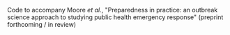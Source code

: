 Code to accompany Moore _et al._, "Preparedness in practice: an outbreak science approach to studying public health emergency response" (preprint forthcoming / in review)
